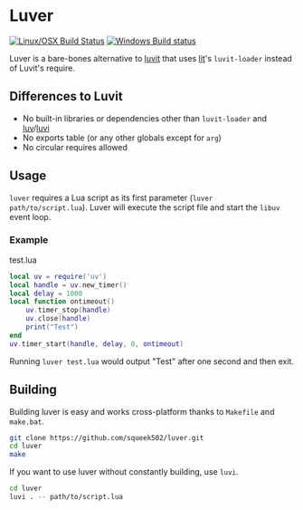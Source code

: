 # Luver

[![Linux/OSX Build Status](https://travis-ci.org/squeek502/luver.svg?branch=master)](https://travis-ci.org/squeek502/luver)
[![Windows Build status](https://ci.appveyor.com/api/projects/status/c1vetu3cpskb3qro/branch/master?svg=true)](https://ci.appveyor.com/project/squeek502/luver/branch/master)

Luver is a bare-bones alternative to [luvit][] that uses [lit][]'s `luvit-loader` instead of Luvit's require.

## Differences to Luvit

- No built-in libraries or dependencies other than `luvit-loader` and [luv][]/[luvi][]
- No exports table (or any other globals except for `arg`)
- No circular requires allowed

## Usage

`luver` requires a Lua script as its first parameter (`luver path/to/script.lua`). Luver will execute the script file and start the `libuv` event loop.

### Example

test.lua
```lua
local uv = require('uv')
local handle = uv.new_timer()
local delay = 1000
local function ontimeout()
	uv.timer_stop(handle)
	uv.close(handle)
	print("Test")
end
uv.timer_start(handle, delay, 0, ontimeout)
```

Running `luver test.lua` would output "Test" after one second and then exit.

## Building

Building luver is easy and works cross-platform thanks to `Makefile` and `make.bat`.

```sh
git clone https://github.com/squeek502/luver.git
cd luver
make
```

If you want to use luver without constantly building, use `luvi`.

```sh
cd luver
luvi . -- path/to/script.lua
```

[luv]: https://github.com/luvit/luv/
[lit]: https://github.com/luvit/lit/
[luvi]: https://github.com/luvit/luvi/
[luvit]: https://github.com/luvit/luvit/
